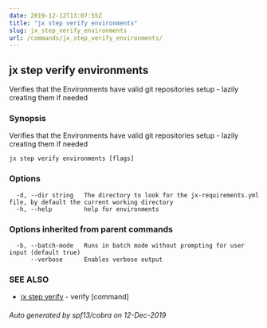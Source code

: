 ```yaml
---
date: 2019-12-12T13:07:55Z
title: "jx step verify environments"
slug: jx_step_verify_environments
url: /commands/jx_step_verify_environments/
---
```

## jx step verify environments

Verifies that the Environments have valid git repositories setup - lazily creating them if needed

### Synopsis

Verifies that the Environments have valid git repositories setup - lazily creating them if needed

```
jx step verify environments [flags]
```

### Options

```
  -d, --dir string   The directory to look for the jx-requirements.yml file, by default the current working directory
  -h, --help         help for environments
```

### Options inherited from parent commands

```
  -b, --batch-mode   Runs in batch mode without prompting for user input (default true)
      --verbose      Enables verbose output
```

### SEE ALSO

* [jx step verify](/commands/jx_step_verify/)	 - verify [command]

###### Auto generated by spf13/cobra on 12-Dec-2019
